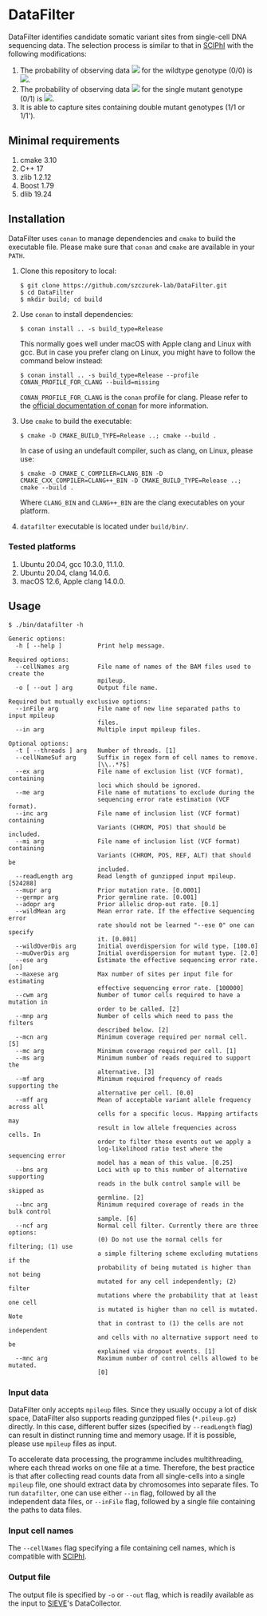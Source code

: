 # DataFilter

DataFilter identifies candidate somatic variant sites from single-cell DNA sequencing data. The selection process is similar to that in [SCIPhI](https://www.nature.com/articles/s41467-018-07627-7) with the following modifications:

1. The probability of observing data <img src="https://render.githubusercontent.com/render/math?math=D_{ij}"> for the wildtype genotype (0/0) is <img src="https://render.githubusercontent.com/render/math?math=P_{wt}(D_{ij}) = P(s_{ij} | c_{ij}, \frac{1}{3} f_{wt}, w_{wt})">.
2. The probability of observing data <img src="https://render.githubusercontent.com/render/math?math=D_{ij}"> for the single mutant genotype (0/1) is <img src="https://render.githubusercontent.com/render/math?math=P_{a}(D_{ij}) = P(s_{ij} | c_{ij}, \frac{1}{2} - \frac{1}{3} f_{wt}, w_{a})">.
2. It is able to capture sites containing double mutant genotypes (1/1 or 1/1').

## Minimal requirements

1. cmake 3.10
2. C++ 17
3. zlib 1.2.12
4. Boost 1.79
5. dlib 19.24

## Installation

DataFilter uses `conan` to manage dependencies and `cmake` to build the executable file. Please make sure that `conan` and `cmake` are available in your `PATH`.

1. Clone this repository to local:

    ```shell
    $ git clone https://github.com/szczurek-lab/DataFilter.git
    $ cd DataFilter
    $ mkdir build; cd build
    ```

2. Use `conan` to install dependencies:

   ```shell
   $ conan install .. -s build_type=Release
   ```

   This normally goes well under macOS with Apple clang and Linux with gcc. But in case you prefer clang on Linux, you might have to follow the command below instead:

   ```shell
   $ conan install .. -s build_type=Release --profile CONAN_PROFILE_FOR_CLANG --build=missing
   ```

   `CONAN_PROFILE_FOR_CLANG` is the `conan` profile for clang. Please refer to the [official documentation of conan](https://docs.conan.io/en/latest/reference/profiles.html) for more information.

3. Use `cmake` to build the executable:

    ```shell
    $ cmake -D CMAKE_BUILD_TYPE=Release ..; cmake --build .
    ```

    In case of using an undefault compiler, such as clang, on Linux, please use:

    ```shell
    $ cmake -D CMAKE_C_COMPILER=CLANG_BIN -D CMAKE_CXX_COMPILER=CLANG++_BIN -D CMAKE_BUILD_TYPE=Release ..; cmake --build .
    ```

    Where `CLANG_BIN` and `CLANG++_BIN` are the clang executables on your platform.

4. `datafilter` executable is located under `build/bin/`.

### Tested platforms

1. Ubuntu 20.04, gcc 10.3.0, 11.1.0.
2. Ubuntu 20.04, clang 14.0.6.
3. macOS 12.6, Apple clang 14.0.0.

## Usage

```shell
$ ./bin/datafilter -h

Generic options:
  -h [ --help ]          Print help message.

Required options:
  --cellNames arg        File name of names of the BAM files used to create the
                         mpileup.
  -o [ --out ] arg       Output file name.

Required but mutually exclusive options:
  --inFile arg           File name of new line separated paths to input mpileup
                         files.
  --in arg               Multiple input mpileup files.

Optional options:
  -t [ --threads ] arg   Number of threads. [1]
  --cellNameSuf arg      Suffix in regex form of cell names to remove. 
                         [\\..*?$]
  --ex arg               File name of exclusion list (VCF format), containing 
                         loci which should be ignored.
  --me arg               File name of mutations to exclude during the 
                         sequencing error rate estimation (VCF format).
  --inc arg              File name of inclusion list (VCF format) containing 
                         Variants (CHROM, POS) that should be included.
  --mi arg               File name of inclusion list (VCF format) containing 
                         Variants (CHROM, POS, REF, ALT) that should be 
                         included.
  --readLength arg       Read length of gunzipped input mpileup. [524288]
  --mupr arg             Prior mutation rate. [0.0001]
  --germpr arg           Prior germline rate. [0.001]
  --adopr arg            Prior allelic drop-out rate. [0.1]
  --wildMean arg         Mean error rate. If the effective sequencing error 
                         rate should not be learned "--ese 0" one can specify 
                         it. [0.001]
  --wildOverDis arg      Initial overdispersion for wild type. [100.0]
  --muOverDis arg        Initial overdispersion for mutant type. [2.0]
  --ese arg              Estimate the effective sequencing error rate. [on]
  --maxese arg           Max number of sites per input file for estimating 
                         effective sequencing error rate. [100000]
  --cwm arg              Number of tumor cells required to have a mutation in 
                         order to be called. [2]
  --mnp arg              Number of cells which need to pass the filters 
                         described below. [2]
  --mcn arg              Minimum coverage required per normal cell. [5]
  --mc arg               Minimum coverage required per cell. [1]
  --ms arg               Minimum number of reads required to support the 
                         alternative. [3]
  --mf arg               Minimum required frequency of reads supporting the 
                         alternative per cell. [0.0]
  --mff arg              Mean of acceptable variant allele frequency across all
                         cells for a specific locus. Mapping artifacts may 
                         result in low allele frequencies across cells. In 
                         order to filter these events out we apply a 
                         log-likelihood ratio test where the sequencing error 
                         model has a mean of this value. [0.25]
  --bns arg              Loci with up to this number of alternative supporting 
                         reads in the bulk control sample will be skipped as 
                         germline. [2]
  --bnc arg              Minimum required coverage of reads in the bulk control
                         sample. [6]
  --ncf arg              Normal cell filter. Currently there are three options:
                         (0) Do not use the normal cells for filtering; (1) use
                         a simple filtering scheme excluding mutations if the 
                         probability of being mutated is higher than not being 
                         mutated for any cell independently; (2) filter 
                         mutations where the probability that at least one cell
                         is mutated is higher than no cell is mutated. Note 
                         that in contrast to (1) the cells are not independent 
                         and cells with no alternative support need to be 
                         explained via dropout events. [1]
  --mnc arg              Maximum number of control cells allowed to be mutated.
                         [0]
```



### Input data

DataFilter only accepts `mpileup` files. Since they usually occupy a lot of disk space, DataFilter also supports reading gunzipped files (`*.pileup.gz`) directly. In this case, different buffer sizes (specified by `--readLength` flag) can result in distinct running time and memory usage. If it is possible, please use `mpileup` files as input.

To accelerate data processing, the programme includes multithreading, where each thread works on one file at a time. Therefore, the best practice is that after collecting read counts data from all single-cells into a single `mpileup` file, one should extract data by chromosomes into separate files. To run `datafilter`, one can use either `--in` flag, followed by all the independent data files, or `--inFile` flag, followed by a single file containing the paths to data files. 

### Input cell names

The `--cellNames` flag specifying a file containing cell names, which is compatible with [SCIPhI](https://github.com/cbg-ethz/SCIPhI).

### Output file

The output file is specified by `-o` or `--out` flag, which is readily available as the input to [SIEVE](https://github.com/szczurek-lab/SIEVE)'s DataCollector.


